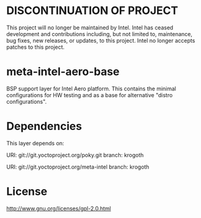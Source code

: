 # DISCONTINUATION OF PROJECT #
This project will no longer be maintained by Intel.
Intel has ceased development and contributions including, but not limited to, maintenance, bug fixes, new releases, or updates, to this project.
Intel no longer accepts patches to this project.
# meta-intel-aero-base
BSP support layer for Intel Aero platform. This contains the minimal configurations
for HW testing and as a base for alternative "distro configurations".

Dependencies
============

This layer depends on:

  URI: git://git.yoctoproject.org/poky.git
  branch: krogoth

  URI: git://git.yoctoproject.org/meta-intel
  branch: krogoth

License
=======
http://www.gnu.org/licenses/gpl-2.0.html
